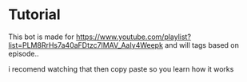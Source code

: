 # Tutorial
 
This bot is made for https://www.youtube.com/playlist?list=PLM8RrHs7a40aFDtzc7lMAV_AaIy4Weepk and will tags based on episode..

i recomend watching that then copy paste so you learn how it works